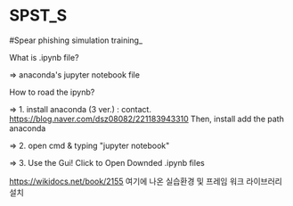 # SPST_S
#Spear phishing simulation training_

What is .ipynb file?

=> anaconda's jupyter notebook file

How to road the ipynb?

=> 1. install anaconda (3 ver.) : contact. https://blog.naver.com/dsz08082/221183943310 Then, install add the path anaconda

=> 2. open cmd & typing "jupyter notebook"

=> 3. Use the Gui! Click to Open Downded .ipynb files

https://wikidocs.net/book/2155
여기에 나온 실습환경 및 프레임 워크 라이브러리 설치
